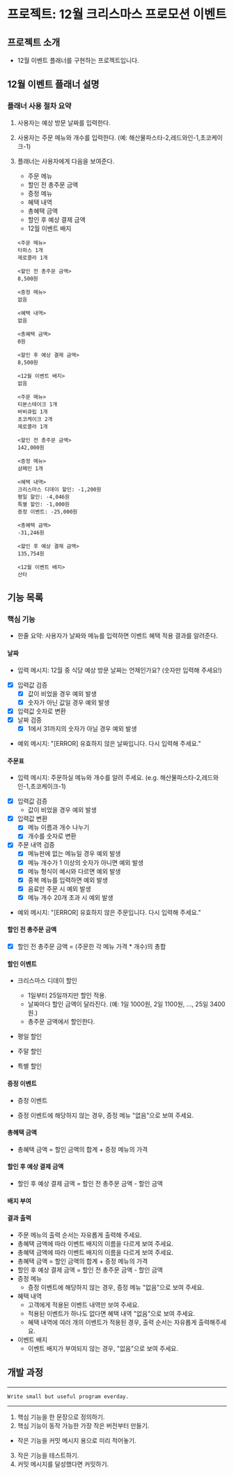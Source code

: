 # 프로젝트: 12월 크리스마스 프로모션 이벤트

## 프로젝트 소개
- 12월 이벤트 플래너를 구현하는 프로젝트입니다.

## 12월 이벤트 플래너 설명

### 플래너 사용 절차 요약
1. 사용자는 예상 방문 날짜를 입력한다.
2. 사용자는 주문 메뉴와 개수를 입력한다. (예: 해산물파스타-2,레드와인-1,초코케이크-1)
3. 플래너는 사용자에게 다음을 보여준다.
   - 주문 메뉴
   - 할인 전 총주문 금액
   - 증정 메뉴
   - 혜택 내역
   - 총혜택 금액
   - 할인 후 예상 결제 금액
   - 12월 이벤트 배지
    ``````
    <주문 메뉴>
    타파스 1개
    제로콜라 1개
    
    <할인 전 총주문 금액>
    8,500원
    
    <증정 메뉴>
    없음
    
    <혜택 내역>
    없음
    
    <총혜택 금액>
    0원
    
    <할인 후 예상 결제 금액>
    8,500원
    
    <12월 이벤트 배지>
    없음
    ``````
   
    ```````
    <주문 메뉴>
    티본스테이크 1개
    바비큐립 1개
    초코케이크 2개
    제로콜라 1개
    
    <할인 전 총주문 금액>
    142,000원
    
    <증정 메뉴>
    샴페인 1개
    
    <혜택 내역>
    크리스마스 디데이 할인: -1,200원
    평일 할인: -4,046원
    특별 할인: -1,000원
    증정 이벤트: -25,000원
    
    <총혜택 금액>
    -31,246원
    
    <할인 후 예상 결제 금액>
    135,754원
    
    <12월 이벤트 배지>
    산타
    ```````

## 기능 목록

### 핵심 기능

- 한줄 요약: 사용자가 날짜와 메뉴를 입력하면 이벤트 혜택 적용 결과를 알려준다.

#### 날짜

- 입력 메시지: 12월 중 식당 예상 방문 날짜는 언제인가요? (숫자만 입력해 주세요!)
- [x] 입력값 검증
  - [x] 값이 비었을 경우 예외 발생
  - [x] 숫자가 아닌 값일 경우 예외 발생
- [x] 입력값 숫자로 변환
- [x] 날짜 검증
  - [x] 1에서 31까지의 숫자가 아닐 경우 예외 발생
- 예외 메시지: "[ERROR] 유효하지 않은 날짜입니다. 다시 입력해 주세요."

#### 주문표

- 입력 메시지: 주문하실 메뉴와 개수를 알려 주세요. (e.g. 해산물파스타-2,레드와인-1,초코케이크-1)
- [x] 입력값 검증
  - 값이 비었을 경우 예외 발생
- [x] 입력값 변환
  - [x] 메뉴 이름과 개수 나누기
  - [x] 개수를 숫자로 변환
- [x] 주문 내역 검증
  - [x] 메뉴판에 없는 메뉴일 경우 예외 발생
  - [x] 메뉴 개수가 1 이상의 숫자가 아니면 예외 발생
  - [x] 메뉴 형식이 예시와 다르면 예외 발생
  - [x] 중복 메뉴를 입력하면 예외 발생
  - [x] 음료만 주문 시 예외 발생
  - [x] 메뉴 개수 20개 초과 시 예외 발생
- 예외 메시지: "[ERROR] 유효하지 않은 주문입니다. 다시 입력해 주세요."

#### 할인 전 총주문 금액

- [x] 할인 전 총주문 금액 = (주문한 각 메뉴 가격 * 개수)의 총합

#### 할인 이벤트

- 크리스마스 디데이 할인
  - 1일부터 25일까지만 할인 적용.
  - 날짜마다 할인 금액이 달라진다. (예: 1일 1000원, 2일 1100원, ..., 25일 3400원.)
  - 총주문 금액에서 할인한다.

- 평일 할인
- 주말 할인
- 특별 할인

#### 증정 이벤트

- 증정 이벤트

- 증정 이벤트에 해당하지 않는 경우, 증정 메뉴 "없음"으로 보여 주세요.

#### 총혜택 금액

- 총혜택 금액 = 할인 금액의 합계 + 증정 메뉴의 가격

#### 할인 후 예상 결제 금액

- 할인 후 예상 결제 금액 = 할인 전 총주문 금액 - 할인 금액

#### 배지 부여

#### 결과 출력

- 주문 메뉴의 출력 순서는 자유롭게 출력해 주세요.
- 총혜택 금액에 따라 이벤트 배지의 이름을 다르게 보여 주세요.
- 총혜택 금액에 따라 이벤트 배지의 이름을 다르게 보여 주세요.
- 총혜택 금액 = 할인 금액의 합계 + 증정 메뉴의 가격
- 할인 후 예상 결제 금액 = 할인 전 총주문 금액 - 할인 금액
- 증정 메뉴
  - 증정 이벤트에 해당하지 않는 경우, 증정 메뉴 "없음"으로 보여 주세요.
- 혜택 내역
  - 고객에게 적용된 이벤트 내역만 보여 주세요.
  - 적용된 이벤트가 하나도 없다면 혜택 내역 "없음"으로 보여 주세요.
  - 혜택 내역에 여러 개의 이벤트가 적용된 경우, 출력 순서는 자유롭게 출력해주세요.
- 이벤트 배지
  - 이벤트 배지가 부여되지 않는 경우, "없음"으로 보여 주세요.


## 개발 과정

#### <Programming process>

---
    Write small but useful program everday.
---

1. 핵심 기능을 한 문장으로 정의하기.
2. 핵심 기능이 동작 가능한 가장 작은 버전부터 만들기.
- 작은 기능을 커밋 메시지 용으로 미리 적어놓기.
3. 작은 기능을 테스트하기.
4. 커밋 메시지를 달성했다면 커밋하기.
